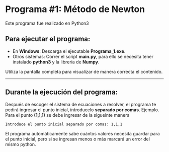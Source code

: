 # **Programa #1: Método de Newton**

Este programa fue realizado en Python3

## **Para ejecutar el programa**:

* En **Windows**: Descarga el ejecutable **Programa_1.exe**.
* Otros sistemas: Correr el script **main.py**, para ello se necesita tener instalado **python3** y la libreria de **Numpy**.

Utiliza la pantalla completa para visualizar de manera correcta el contenido.

---
## **Durante la ejecución del programa**:
Después de escoger el sistema de ecuaciones a resolver, el programa te pedirá ingresar el punto inicial, introducelo **separado por comas**.
Ejemplo.
Para el punto **(1,1,1)** se debe ingresar de la sigueinte manera

```
Introduce el punto inicial separado por comas: 1,1,1
```
El programa automáticamente sabe cuántos valores necesita guardar para el punto inicial, pero si se ingresan menos o más marcará un error del mismo python.

